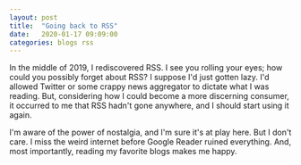 ```yaml
---
layout: post
title:  "Going back to RSS"
date:   2020-01-17 09:09:00
categories: blogs rss
---
```


In the middle of 2019, I rediscovered RSS. I see you rolling your eyes; how could you possibly forget about RSS? I suppose I'd just gotten lazy. I'd allowed Twitter or some crappy news aggregator to dictate what I was reading. But, considering how I could become a more discerning consumer, it occurred to me that RSS hadn't gone anywhere, and I should start using it again.

I'm aware of the power of nostalgia, and I'm sure it's at play here. But I don't care. I miss the weird internet before Google Reader ruined everything. And, most importantly, reading my favorite blogs makes me happy.
